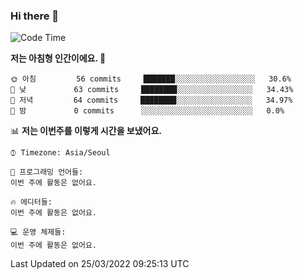 ### Hi there 👋

  <!--START_SECTION:waka-->
![Code Time](http://img.shields.io/badge/Code%20Time-13%20mins-blue)

**저는 아침형 인간이에요. 🐤** 

```text
🌞 아침         56 commits     ███████░░░░░░░░░░░░░░░░░░   30.6% 
🌆 낮　         63 commits     ████████░░░░░░░░░░░░░░░░░   34.43% 
🌃 저녁         64 commits     ████████░░░░░░░░░░░░░░░░░   34.97% 
🌙 밤　         0 commits      ░░░░░░░░░░░░░░░░░░░░░░░░░   0.0%

```


📊 **저는 이번주를 이렇게 시간을 보냈어요.** 

```text
⌚︎ Timezone: Asia/Seoul

💬 프로그래밍 언어들: 
이번 주에 활동은 없어요.

🔥 에디터들: 
이번 주에 활동은 없어요.

💻 운영 체제들: 
이번 주에 활동은 없어요.

```


 Last Updated on 25/03/2022 09:25:13 UTC
<!--END_SECTION:waka-->
